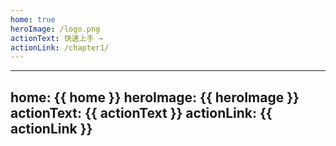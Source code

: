 ```yaml
---
home: true
heroImage: /logo.png
actionText: 快速上手 →
actionLink: /chapter1/
---
```

---
home: {{ home }}
heroImage: {{ heroImage }}
actionText: {{ actionText }}
actionLink: {{ actionLink }}
---

